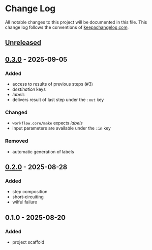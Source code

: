 # Change Log
All notable changes to this project will be documented in this file. This change log follows the conventions of [keepachangelog.com](http://keepachangelog.com/).

## [Unreleased]

## [0.3.0] - 2025-09-05
### Added
- access to results of previous steps (#3)
- _destination_ keys
- _labels_
- delivers result of last step under the `:out` key
### Changed
- `workflow.core/make` expects _labels_
- input parameters are available under the `:in` key
### Removed
- automatic generation of labels

## [0.2.0] - 2025-08-28
### Added
- step composition
- short-circuiting
- wilful failure

## 0.1.0 - 2025-08-20
### Added
- project scaffold

[Unreleased]: https://github.com/eureton/workflow/compare/0.3.0...HEAD
[0.3.0]: https://github.com/eureton/workflow/compare/0.2.0...0.3.0
[0.2.0]: https://github.com/eureton/workflow/compare/0.1.0...0.2.0
